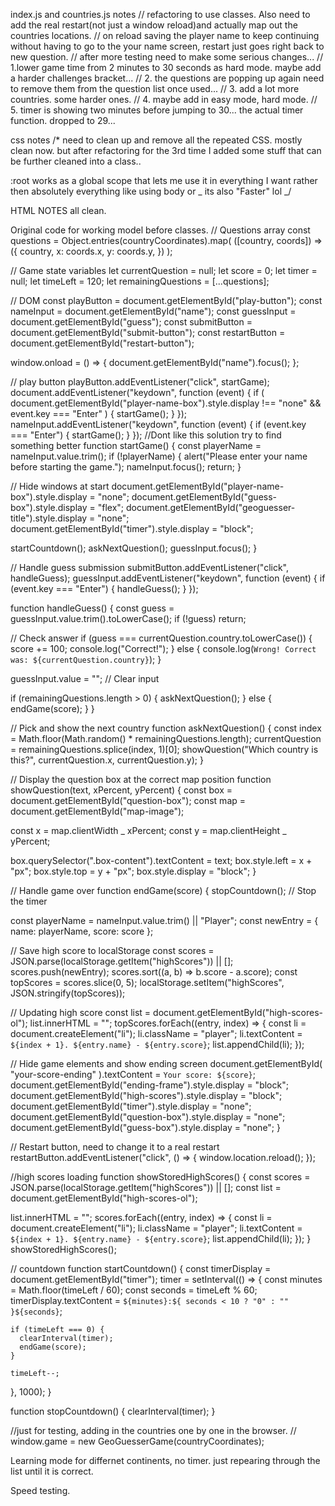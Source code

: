 index.js and countries.js notes
// refactoring to use classes. Also need to add the real restart(not just a window reload)and actually map out the countries locations.
// on reload saving the player name to keep continuing without having to go to the your name screen, restart just goes right back to new question.
// after more testing need to make some serious changes...
// 1.lower game time from 2 minutes to 30 seconds as hard mode. maybe add a harder challenges bracket...
// 2. the questions are popping up again need to remove them from the question list once used...
// 3. add a lot more countries. some harder ones.
// 4. maybe add in easy mode, hard mode.
// 5. timer is showing two minutes before jumping to 30... the actual timer function. dropped to 29...

css notes
/\*
need to clean up and remove all the repeated CSS.
mostly clean now. but after refactoring for the 3rd time I added some stuff that can be further cleaned into a class..

:root works as a global scope that lets me use it in everything I want
rather then absolutely everything like using body or _ its also "Faster" lol
_/

HTML NOTES
all clean.

Original code for working model before classes.
// Questions array
const questions = Object.entries(countryCoordinates).map(
([country, coords]) => ({
country,
x: coords.x,
y: coords.y,
})
);

// Game state variables
let currentQuestion = null;
let score = 0;
let timer = null;
let timeLeft = 120;
let remainingQuestions = [...questions];

// DOM
const playButton = document.getElementById("play-button");
const nameInput = document.getElementById("name");
const guessInput = document.getElementById("guess");
const submitButton = document.getElementById("submit-button");
const restartButton = document.getElementById("restart-button");

window.onload = () => {
document.getElementById("name").focus();
};

// play button
playButton.addEventListener("click", startGame);
document.addEventListener("keydown", function (event) {
if (
document.getElementById("player-name-box").style.display !== "none" &&
event.key === "Enter"
) {
startGame();
}
});
nameInput.addEventListener("keydown", function (event) {
if (event.key === "Enter") {
startGame();
}
});
//Dont like this solution try to find something better
function startGame() {
const playerName = nameInput.value.trim();
if (!playerName) {
alert("Please enter your name before starting the game.");
nameInput.focus();
return;
}

// Hide windows at start
document.getElementById("player-name-box").style.display = "none";
document.getElementById("guess-box").style.display = "flex";
document.getElementById("geoguesser-title").style.display = "none";
document.getElementById("timer").style.display = "block";

startCountdown();
askNextQuestion();
guessInput.focus();
}

// Handle guess submission
submitButton.addEventListener("click", handleGuess);
guessInput.addEventListener("keydown", function (event) {
if (event.key === "Enter") {
handleGuess();
}
});

function handleGuess() {
const guess = guessInput.value.trim().toLowerCase();
if (!guess) return;

// Check answer
if (guess === currentQuestion.country.toLowerCase()) {
score += 100;
console.log("Correct!");
} else {
console.log(`Wrong! Correct was: ${currentQuestion.country}`);
}

guessInput.value = ""; // Clear input

if (remainingQuestions.length > 0) {
askNextQuestion();
} else {
endGame(score);
}
}

// Pick and show the next country
function askNextQuestion() {
const index = Math.floor(Math.random() \* remainingQuestions.length);
currentQuestion = remainingQuestions.splice(index, 1)[0];
showQuestion("Which country is this?", currentQuestion.x, currentQuestion.y);
}

// Display the question box at the correct map position
function showQuestion(text, xPercent, yPercent) {
const box = document.getElementById("question-box");
const map = document.getElementById("map-image");

const x = map.clientWidth _ xPercent;
const y = map.clientHeight _ yPercent;

box.querySelector(".box-content").textContent = text;
box.style.left = x + "px";
box.style.top = y + "px";
box.style.display = "block";
}

// Handle game over
function endGame(score) {
stopCountdown(); // Stop the timer

const playerName = nameInput.value.trim() || "Player";
const newEntry = { name: playerName, score: score };

// Save high score to localStorage
const scores = JSON.parse(localStorage.getItem("highScores")) || [];
scores.push(newEntry);
scores.sort((a, b) => b.score - a.score);
const topScores = scores.slice(0, 5);
localStorage.setItem("highScores", JSON.stringify(topScores));

// Updating high score
const list = document.getElementById("high-scores-ol");
list.innerHTML = "";
topScores.forEach((entry, index) => {
const li = document.createElement("li");
li.className = "player";
li.textContent = `${index + 1}. ${entry.name} - ${entry.score}`;
list.appendChild(li);
});

// Hide game elements and show ending screen
document.getElementById(
"your-score-ending"
).textContent = `Your score: ${score}`;
document.getElementById("ending-frame").style.display = "block";
document.getElementById("high-scores").style.display = "block";
document.getElementById("timer").style.display = "none";
document.getElementById("question-box").style.display = "none";
document.getElementById("guess-box").style.display = "none";
}

// Restart button, need to change it to a real restart
restartButton.addEventListener("click", () => {
window.location.reload();
});

//high scores loading
function showStoredHighScores() {
const scores = JSON.parse(localStorage.getItem("highScores")) || [];
const list = document.getElementById("high-scores-ol");

list.innerHTML = "";
scores.forEach((entry, index) => {
const li = document.createElement("li");
li.className = "player";
li.textContent = `${index + 1}. ${entry.name} - ${entry.score}`;
list.appendChild(li);
});
}
showStoredHighScores();

// countdown
function startCountdown() {
const timerDisplay = document.getElementById("timer");
timer = setInterval(() => {
const minutes = Math.floor(timeLeft / 60);
const seconds = timeLeft % 60;
timerDisplay.textContent = `${minutes}:${
      seconds < 10 ? "0" : ""
    }${seconds}`;

    if (timeLeft === 0) {
      clearInterval(timer);
      endGame(score);
    }

    timeLeft--;

}, 1000);
}

function stopCountdown() {
clearInterval(timer);
}

//just for testing, adding in the countries one by one in the browser.
// window.game = new GeoGuesserGame(countryCoordinates);

Learning mode for differnet continents, no timer. just repearing through the list until it is correct.

Speed testing.
